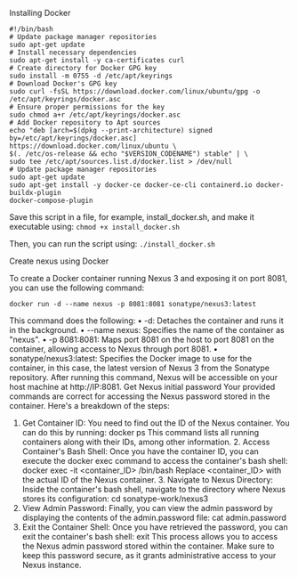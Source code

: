 Installing Docker
```
#!/bin/bash
# Update package manager repositories
sudo apt-get update
# Install necessary dependencies
sudo apt-get install -y ca-certificates curl
# Create directory for Docker GPG key
sudo install -m 0755 -d /etc/apt/keyrings
# Download Docker's GPG key
sudo curl -fsSL https://download.docker.com/linux/ubuntu/gpg -o
/etc/apt/keyrings/docker.asc
# Ensure proper permissions for the key
sudo chmod a+r /etc/apt/keyrings/docker.asc
# Add Docker repository to Apt sources
echo "deb [arch=$(dpkg --print-architecture) signed
by=/etc/apt/keyrings/docker.asc] https://download.docker.com/linux/ubuntu \
$(. /etc/os-release && echo "$VERSION_CODENAME") stable" | \
sudo tee /etc/apt/sources.list.d/docker.list > /dev/null
# Update package manager repositories
sudo apt-get update
sudo apt-get install -y docker-ce docker-ce-cli containerd.io docker-buildx-plugin
docker-compose-plugin
```
Save this script in a file, for example, install_docker.sh, and make it executable
using:
`chmod +x install_docker.sh`

Then, you can run the script using:
`./install_docker.sh`

Create nexus using Docker

To create a Docker container running Nexus 3 and exposing it on port 8081, you can use the following command:

`docker run -d --name nexus -p 8081:8081 sonatype/nexus3:latest`

This command does the following: • -d: Detaches the container and runs it in the background. • --name nexus: Specifies the name of the container as "nexus". • -p 8081:8081: Maps port 8081 on the host to port 8081 on the container, allowing
access to Nexus through port 8081. • sonatype/nexus3:latest: Specifies the Docker image to use for the container, in
this
case, the latest version of Nexus 3 from the Sonatype repository. After running this command, Nexus will be accessible on your host machine
at http://IP:8081. Get Nexus initial password
Your provided commands are correct for accessing the Nexus password stored in
the
container. Here's a breakdown of the steps:
1. Get Container ID: You need to find out the ID of the Nexus container. You
can do this by running:
docker ps
This command lists all running containers along with their IDs, among other
information. 2. Access Container's Bash Shell: Once you have the container ID, you can
execute the docker exec command to access the container's bash shell:
docker exec -it <container_ID> /bin/bash
Replace <container_ID> with the actual ID of the Nexus container. 3. Navigate to Nexus Directory: Inside the container's bash shell, navigate to
the directory where Nexus stores its configuration:
cd sonatype-work/nexus3
4. View Admin Password: Finally, you can view the admin password by
displaying the contents of the admin.password file:
cat admin.password
5. Exit the Container Shell: Once you have retrieved the password, you can exit
the container's bash shell:
exit
This process allows you to access the Nexus admin password stored within the
container. Make sure to keep this password secure, as it grants administrative
access to your Nexus instance.

